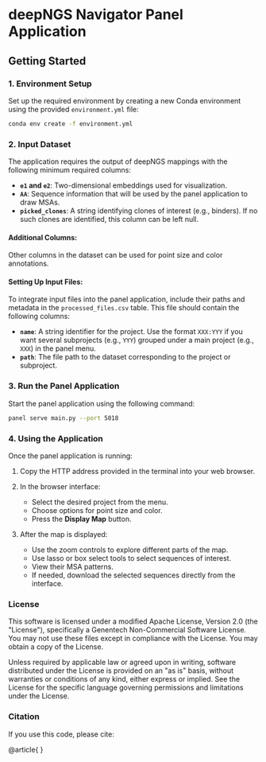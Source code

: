 # **deepNGS Navigator Panel Application**

## **Getting Started**

### 1. **Environment Setup**
Set up the required environment by creating a new Conda environment using the provided `environment.yml` file:

```bash
conda env create -f environment.yml
```

### 2. **Input Dataset**
The application requires the output of deepNGS mappings with the following minimum required columns:

- **`e1` and `e2`**: Two-dimensional embeddings used for visualization.
- **`AA`**: Sequence information that will be used by the panel application to draw MSAs.
- **`picked_clones`**: A string identifying clones of interest (e.g., binders). If no such clones are identified, this column can be left null.

#### **Additional Columns**:
Other columns in the dataset can be used for point size and color annotations.

#### **Setting Up Input Files**:
To integrate input files into the panel application, include their paths and metadata in the `processed_files.csv` table. This file should contain the following columns:
- **`name`**: A string identifier for the project. Use the format `XXX:YYY` if you want several subprojects (e.g., `YYY`) grouped under a main project (e.g., `XXX`) in the panel menu.
- **`path`**: The file path to the dataset corresponding to the project or subproject.

### 3. **Run the Panel Application**
Start the panel application using the following command:

```bash
panel serve main.py --port 5018
```

### 4. **Using the Application**
Once the panel application is running:
1. Copy the HTTP address provided in the terminal into your web browser.
2. In the browser interface:
   - Select the desired project from the menu.
   - Choose options for point size and color.
   - Press the **Display Map** button.

3. After the map is displayed:
   - Use the zoom controls to explore different parts of the map.
   - Use lasso or box select tools to select sequences of interest.
   - View their MSA patterns.
   - If needed, download the selected sequences directly from the interface.


### License
This software is licensed under a modified Apache License, Version 2.0 (the "License"), specifically a Genentech Non-Commercial Software License. You may not use these files except in compliance with the License. You may obtain a copy of the License.

Unless required by applicable law or agreed upon in writing, software distributed under the License is provided on an "as is" basis, without warranties or conditions of any kind, either express or implied. See the License for the specific language governing permissions and limitations under the License.

### Citation
If you use this code, please cite:

@article{
}

